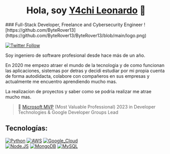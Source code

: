 <h1 align="center">Hola, soy <a href="#">Y4chi Leonardo</a> 👋</h1>
### Full-Stack Developer, Freelance and Cybersecurity Engineer
![https://github.com/ByteRover13](https://github.com/ByteRover13/ByteRover13/blob/main/logo.png)




[![Twitter Follow](https://img.shields.io/twitter/follow/Yachi_Leonardo?style=social)](https://twitter.com/Yachi_Leonardo)

Soy ingeniero de software profesional desde hace más de un año.

En 2020 me empezo atraer el mundo de la tecnologia y de como funcionan las aplicaciones, sistemas por detras y decidi estudiar por mi propia cuenta
de forma autodidacta, colabore con compañeros en sus empresas y actualmente me encuentro aprendiendo mucho mas.

La realizacion de proyectos y saber como se podria realizar me atrae mucho mas.

> 👥 [Microsoft MVP](https://mvp.microsoft.com/es-es/PublicProfile/5004970) (Most Valuable Professional) 2023 in Developer Technologies & Google Developer Groups Lead

## Tecnologías:

[![Python](https://img.shields.io/badge/Python-yellow?style=for-the-badge&logo=python&logoColor=white&labelColor=101010)]()
[![AWS](https://img.shields.io/badge/AWS-232F3E?style=for-the-badge&logo=amazon-aws&logoColor=white&labelColor=101010)]()
[![Google_Cloud](https://img.shields.io/badge/Google_Cloud-4285F4?style=for-the-badge&logo=googlecloud&logoColor=white&labelColor=101010)]()
</br>
[![Node.JS](https://img.shields.io/badge/Node.JS-339933?style=for-the-badge&logo=node.js&logoColor=white&labelColor=101010)]()
[![MongoDB](https://img.shields.io/badge/MongoDB-47A248?style=for-the-badge&logo=mongodb&logoColor=white&labelColor=101010)]()
[![MySQL](https://img.shields.io/badge/MySQL-4479A1?style=for-the-badge&logo=mysql&logoColor=white&labelColor=101010)]()
</br>
